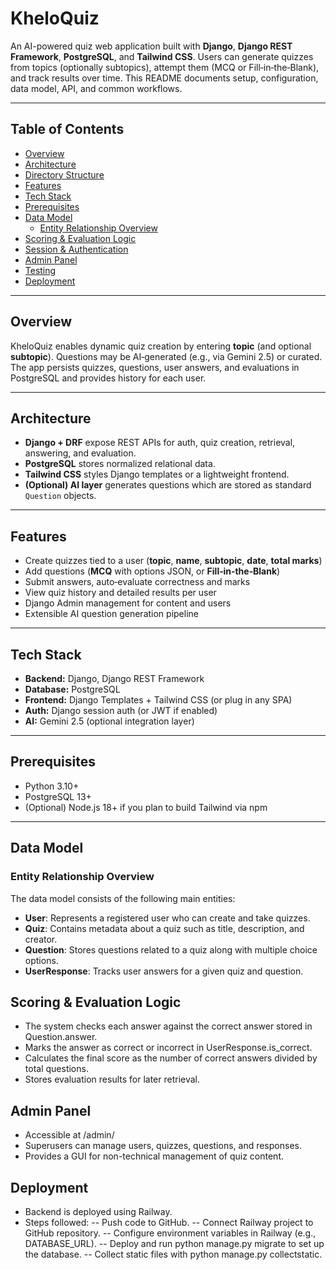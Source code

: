 # KheloQuiz

An AI-powered quiz web application built with **Django**, **Django REST Framework**, **PostgreSQL**, and **Tailwind CSS**. Users can generate quizzes from topics (optionally subtopics), attempt them (MCQ or Fill‑in‑the‑Blank), and track results over time. This README documents setup, configuration, data model, API, and common workflows.

---

## Table of Contents
- [Overview](#overview)
- [Architecture](#architecture)
- [Directory Structure](#directory-structure)
- [Features](#features)
- [Tech Stack](#tech-stack)
- [Prerequisites](#prerequisites)
- [Data Model](#data-model)
  - [Entity Relationship Overview](#entity-relationship-overview)
- [Scoring & Evaluation Logic](#scoring--evaluation-logic)
- [Session & Authentication](#session--authentication)
- [Admin Panel](#admin-panel)
- [Testing](#testing)
- [Deployment](#deployment)

---

## Overview
KheloQuiz enables dynamic quiz creation by entering **topic** (and optional **subtopic**). Questions may be AI‑generated (e.g., via Gemini 2.5) or curated. The app persists quizzes, questions, user answers, and evaluations in PostgreSQL and provides history for each user.

---

## Architecture
- **Django + DRF** expose REST APIs for auth, quiz creation, retrieval, answering, and evaluation.
- **PostgreSQL** stores normalized relational data.
- **Tailwind CSS** styles Django templates or a lightweight frontend.
- **(Optional) AI layer** generates questions which are stored as standard `Question` objects.

---
## Features
- Create quizzes tied to a user (**topic**, **name**, **subtopic**, **date**, **total marks**)
- Add questions (**MCQ** with options JSON, or **Fill‑in‑the‑Blank**)
- Submit answers, auto‑evaluate correctness and marks
- View quiz history and detailed results per user
- Django Admin management for content and users
- Extensible AI question generation pipeline

---

## Tech Stack
- **Backend:** Django, Django REST Framework
- **Database:** PostgreSQL
- **Frontend:** Django Templates + Tailwind CSS (or plug in any SPA)
- **Auth:** Django session auth (or JWT if enabled)
- **AI:** Gemini 2.5 (optional integration layer)

---

## Prerequisites
- Python 3.10+
- PostgreSQL 13+
- (Optional) Node.js 18+ if you plan to build Tailwind via npm

---
## Data Model

### Entity Relationship Overview
The data model consists of the following main entities:

- **User**: Represents a registered user who can create and take quizzes.
- **Quiz**: Contains metadata about a quiz such as title, description, and creator.
- **Question**: Stores questions related to a quiz along with multiple choice options.
- **UserResponse**: Tracks user answers for a given quiz and question.

## Scoring & Evaluation Logic
- The system checks each answer against the correct answer stored in Question.answer.
- Marks the answer as correct or incorrect in UserResponse.is_correct.
- Calculates the final score as the number of correct answers divided by total questions.
- Stores evaluation results for later retrieval.

## Admin Panel
- Accessible at /admin/
- Superusers can manage users, quizzes, questions, and responses.
- Provides a GUI for non-technical management of quiz content.

## Deployment

- Backend is deployed using Railway.
- Steps followed:
-- Push code to GitHub.
-- Connect Railway project to GitHub repository.
-- Configure environment variables in Railway (e.g., DATABASE_URL).
-- Deploy and run python manage.py migrate to set up the database.
-- Collect static files with python manage.py collectstatic.
